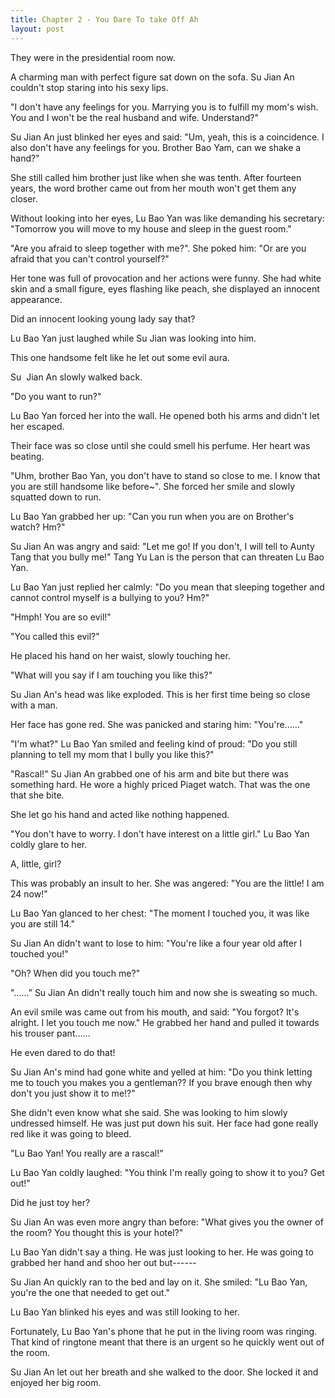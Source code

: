 ```yaml
---
title: Chapter 2 - You Dare To take Off Ah
layout: post
---
```

<p>They were in the presidential room now.</p>
<p>A charming man with perfect figure sat down on the sofa. Su Jian An couldn't stop staring into his sexy lips.</p>
<p>"I don't have any feelings for you. Marrying you is to fulfill my mom's wish. You and I won't be the real husband and wife. Understand?"</p>
<p>Su Jian An just blinked her eyes and said: "Um, yeah, this is a coincidence. I also don't have any feelings for you. Brother Bao Yam, can we shake a hand?"</p>
<!--more-->
<p>She still called him brother just like when she was tenth. After fourteen years, the word brother came out from her mouth won't get them any closer.</p>
<p>Without looking into her eyes, Lu Bao Yan was like demanding his secretary: "Tomorrow you will move to my house and sleep in the guest room."</p>
<p>"Are you afraid to sleep together with me?". She poked him: "Or are you afraid that you can't control yourself?"</p>
<p>Her tone was full of provocation and her actions were funny. She had white skin and a small figure, eyes flashing like peach, she displayed an innocent appearance.</p>
<p>Did an innocent looking young lady say that?</p>
<p>Lu Bao Yan just laughed while Su Jian was looking into him.</p>
<p>This one handsome felt like he let out some evil aura. </p>
<p>Su &nbsp;Jian An slowly walked back.</p>
<p>"Do you want to run?"</p>
<p>Lu Bao Yan forced her into the wall. He opened both his arms and didn't let her escaped.</p>
<p>Their face was so close until she could smell his perfume. Her heart was beating.</p>
<p>"Uhm, brother Bao Yan, you don't have to stand so close to me. I know that you are still handsome like before~". She forced her smile and slowly squatted down to run.</p>
<p>Lu Bao Yan grabbed her up: "Can you run when you are on Brother's watch? Hm?"</p>
<p>Su Jian An was angry and said: "Let me go! If you don't, I will tell to Aunty Tang that you bully me!" Tang Yu Lan is the person that can threaten Lu Bao Yan.</p>
<p>Lu Bao Yan just replied her calmly: "Do you mean that sleeping together and cannot control myself is a bullying to you? Hm?"</p>
<p>"Hmph! You are so evil!"</p>
<p>"You called this evil?"</p>
<p>He placed his hand on her waist, slowly touching her.</p>
<p>"What will you say if I am touching you like this?"</p>
<p>Su Jian An's head was like exploded. This is her first time being so close with a man.</p>
<p>Her face has gone red. She was panicked and staring him: "You're......"</p>
<p>"I'm what?" Lu Bao Yan smiled and feeling kind of proud: "Do you still planning to tell my mom that I bully you like this?"</p>
<p>"Rascal!" Su Jian An grabbed one of his arm and bite but there was something hard. He wore a highly priced Piaget watch. That was the one that she bite.</p>
<p>She let go his hand and acted like nothing happened.</p>
<p>"You don't have to worry. I don't have interest on a little girl." Lu Bao Yan coldly glare to her.</p>
<p>A, little, girl?</p>
<p>This was probably an insult to her. She was angered: "You are the little! I am 24 now!"</p>
<p>Lu Bao Yan glanced to her chest: "The moment I touched you, it was like you are still 14."</p>
<p>Su Jian An didn't want to lose to him: "You're like a four year old after I touched you!"</p>
<p>"Oh? When did you touch me?"</p>
<p>"......" Su Jian An didn't really touch him and now she is sweating so much.</p>
<p>An evil smile was came out from his mouth, and said: "You forgot? It's alright. I let you touch me now." He grabbed her hand and pulled it towards his trouser pant......</p>
<p>He even dared to do that!</p>
<p>Su Jian An's mind had gone white and yelled at him: "Do you think letting me to touch you makes you a gentleman?? If you brave enough then why don't you just show it to me!?"</p>
<p>She didn't even know what she said. She was looking to him slowly undressed himself. He was just put down his suit. Her face had gone really red like it was going to bleed.</p>
<p>"Lu Bao Yan! You really are a rascal!" </p>
<p>Lu Bao Yan coldly laughed: "You think I'm really going to show it to you? Get out!"</p>
<p>Did he just toy her?</p>
<p>Su Jian An was even more angry than before: "What gives you the owner of the room? You thought this is your hotel?"</p>
<p>Lu Bao Yan didn't say a thing. He was just looking to her. He was going to grabbed her hand and shoo her out but------</p>
<p>Su Jian An quickly ran to the bed and lay on it. She smiled: "Lu Bao Yan, you're the one that needed to get out."</p>
<p>Lu Bao Yan blinked his eyes and was still looking to her.</p>
<p>Fortunately, Lu Bao Yan's phone that he put in the living room was ringing. That kind of ringtone meant that there is an urgent so he quickly went out of the room.</p>
<p>Su Jian An let out her breath and she walked to the door. She locked it and enjoyed her big room.</p>
